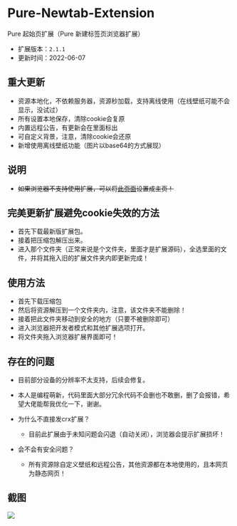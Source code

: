 # Pure-Newtab-Extension
Pure 起始页扩展（Pure 新建标签页浏览器扩展）
- 扩展版本：`2.1.1`
- 更新时间：2022-06-07

## 重大更新
- 资源本地化，不依赖服务器，资源秒加载，支持离线使用（在线壁纸可能不会显示，没试过）
- 所有设置本地保存，清除cookie会复原
- 内置远程公告，有更新会在里面标出
- 可自定义背景，注意，清除cookie会还原
- 新增使用离线壁纸功能（图片以base64的方式展现）

## 说明
- <s>如果浏览器不支持使用扩展，可以将[此页面](https://xiaoji235.github.io)设置成主页！</s>

## 完美更新扩展避免cookie失效的方法
- 首先下载最新版扩展包。
- 接着把压缩包解压出来。
- 进入那个文件夹（正常来说是个文件夹，里面才是扩展源码），全选里面的文件，并将其拖入旧的扩展文件夹内即更新完成！

## 使用方法
- 首先下载压缩包
- 然后将资源解压到一个文件夹内，注意，该文件夹不能删除！
- 接着把此文件夹移动到安全的地方（只要不被删除即可）
- 进入浏览器把开发者模式和其他扩展选项打开。
- 将文件夹拖入浏览器扩展界面即可！

## 存在的问题
- 目前部分设备的分辨率不太支持，后续会修复。
- 本人是编程萌新，代码里面大部分冗余代码不会删也不敢删，删了会报错，希望大佬能帮我优化一下，谢谢。

- 为什么不直接发crx扩展？
  - 目前此扩展由于未知问题会闪退（自动关闭），浏览器会提示扩展损坏！
- 会不会有安全问题？
  - 所有资源除自定义壁纸和远程公告，其他资源都在本地使用的，且本网页为静态网页！

## 截图
![ ](https://cdn.jsdelivr.net/gh/xiaoji235/Pure-Newtab/preview/img.png)
